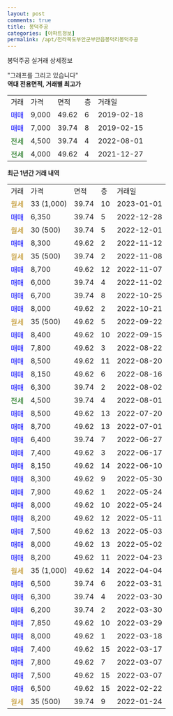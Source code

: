 ```yaml
---
layout: post
comments: true
title: 봉덕주공
categories: [아파트정보]
permalink: /apt/전라북도부안군부안읍봉덕리봉덕주공
---
```


봉덕주공 실거래 상세정보

<script type="text/javascript">
  google.charts.load('current', {'packages':['line', 'corechart']});
  google.charts.setOnLoadCallback(drawChart);

  function drawChart() {
    var data = new google.visualization.DataTable();
    data.addColumn('date', '거래일');
    data.addColumn('number', "매매");
    data.addColumn('number', "전세");
    data.addColumn('number', "전매");

    data.addRows([[new Date(Date.parse("2023-01-01")), null, null, null], [new Date(Date.parse("2022-12-28")), 6350, null, null], [new Date(Date.parse("2022-12-01")), null, null, null], [new Date(Date.parse("2022-11-12")), 8300, null, null], [new Date(Date.parse("2022-11-08")), null, null, null], [new Date(Date.parse("2022-11-07")), 8700, null, null], [new Date(Date.parse("2022-11-02")), 6000, null, null], [new Date(Date.parse("2022-10-25")), 6700, null, null], [new Date(Date.parse("2022-10-21")), 8000, null, null], [new Date(Date.parse("2022-09-22")), null, null, null], [new Date(Date.parse("2022-09-15")), 8400, null, null], [new Date(Date.parse("2022-08-22")), 7800, null, null], [new Date(Date.parse("2022-08-20")), 8500, null, null], [new Date(Date.parse("2022-08-16")), 8150, null, null], [new Date(Date.parse("2022-08-02")), 6300, null, null], [new Date(Date.parse("2022-08-01")), null, 4500, null], [new Date(Date.parse("2022-07-20")), 8500, null, null], [new Date(Date.parse("2022-07-01")), 8700, null, null], [new Date(Date.parse("2022-06-27")), 6400, null, null], [new Date(Date.parse("2022-06-17")), 7400, null, null], [new Date(Date.parse("2022-06-10")), 8150, null, null], [new Date(Date.parse("2022-05-30")), 8300, null, null], [new Date(Date.parse("2022-05-24")), 7900, null, null], [new Date(Date.parse("2022-05-24")), 8000, null, null], [new Date(Date.parse("2022-05-11")), 8200, null, null], [new Date(Date.parse("2022-05-03")), 7500, null, null], [new Date(Date.parse("2022-05-02")), 8000, null, null], [new Date(Date.parse("2022-04-23")), 8200, null, null], [new Date(Date.parse("2022-04-04")), null, null, null], [new Date(Date.parse("2022-03-31")), 6500, null, null], [new Date(Date.parse("2022-03-30")), 6300, null, null], [new Date(Date.parse("2022-03-30")), 6200, null, null], [new Date(Date.parse("2022-03-29")), 7850, null, null], [new Date(Date.parse("2022-03-18")), 8000, null, null], [new Date(Date.parse("2022-03-17")), 7400, null, null], [new Date(Date.parse("2022-03-07")), 7800, null, null], [new Date(Date.parse("2022-03-07")), 7500, null, null], [new Date(Date.parse("2022-02-22")), 6500, null, null], [new Date(Date.parse("2022-01-24")), null, null, null]]);

    var options = {
      hAxis: {
        format: 'yyyy/MM/dd'
      },    
      lineWidth: 0,
      pointsVisible: true,    
      title: '최근 1년간 유형별 실거래가 분포',
      legend: { position: 'bottom' }
    };

    var formatter = new google.visualization.NumberFormat({pattern:'###,###'} );
    formatter.format(data, 1);
    formatter.format(data, 2);
    
    setTimeout(function() {
        var chart = new google.visualization.LineChart(document.getElementById('columnchart_material'));
        chart.draw(data, (options));
        document.getElementById('loading').style.display = 'none';
    }, 200);
  }
</script>


<div id="loading" style="z-index:20; display: block; margin-left: 0px">"그래프를 그리고 있습니다"</div>
<div id="columnchart_material" style="width: 95%; margin-left: 0px; display: block"></div>
<!-- contents start -->
<b>역대 전용면적, 거래별 최고가</b>
<table class="sortable">
    <tr>
      <td>거래</td>
      <td>가격</td>
      <td>면적</td>
      <td>층</td>
      <td>거래일</td>
    </tr>
        <tr>
          <td><a style="color: blue">매매</a></td>
          <td>9,000</td>
          <td>49.62</td>
          <td>6</td>
          <td>2019-02-18</td>
        </tr>            <tr>
          <td><a style="color: blue">매매</a></td>
          <td>7,000</td>
          <td>39.74</td>
          <td>8</td>
          <td>2019-02-15</td>
        </tr>        
        <tr>
              <td><a style="color: darkgreen">전세</a></td>
              <td>4,500</td>
              <td>39.74</td>
              <td>4</td>
              <td>2022-08-01</td>
            </tr>            <tr>
              <td><a style="color: darkgreen">전세</a></td>
              <td>4,000</td>
              <td>49.62</td>
              <td>4</td>
              <td>2021-12-27</td>
            </tr>        
    
</table>

<b>최근 1년간 거래 내역</b>

<table class="sortable">
    <tr>
      <td>거래</td>
      <td>가격</td>
      <td>면적</td>
      <td>층</td>
      <td>거래일</td>
    </tr>
    <tr>
      <td><a style="color: darkgoldenrod">월세</a></td>
      <td>33 (1,000)</td>
      <td>39.74</td>
      <td>10</td>
      <td>2023-01-01</td>
    </tr>          <tr>
      <td><a style="color: blue">매매</a></td>
      <td>6,350</td>
      <td>39.74</td>
      <td>5</td>
      <td>2022-12-28</td>
    </tr>          <tr>
      <td><a style="color: darkgoldenrod">월세</a></td>
      <td>30 (500)</td>
      <td>39.74</td>
      <td>5</td>
      <td>2022-12-01</td>
    </tr>          <tr>
      <td><a style="color: blue">매매</a></td>
      <td>8,300</td>
      <td>49.62</td>
      <td>2</td>
      <td>2022-11-12</td>
    </tr>          <tr>
      <td><a style="color: darkgoldenrod">월세</a></td>
      <td>35 (500)</td>
      <td>39.74</td>
      <td>2</td>
      <td>2022-11-08</td>
    </tr>          <tr>
      <td><a style="color: blue">매매</a></td>
      <td>8,700</td>
      <td>49.62</td>
      <td>12</td>
      <td>2022-11-07</td>
    </tr>          <tr>
      <td><a style="color: blue">매매</a></td>
      <td>6,000</td>
      <td>39.74</td>
      <td>4</td>
      <td>2022-11-02</td>
    </tr>          <tr>
      <td><a style="color: blue">매매</a></td>
      <td>6,700</td>
      <td>39.74</td>
      <td>8</td>
      <td>2022-10-25</td>
    </tr>          <tr>
      <td><a style="color: blue">매매</a></td>
      <td>8,000</td>
      <td>49.62</td>
      <td>2</td>
      <td>2022-10-21</td>
    </tr>          <tr>
      <td><a style="color: darkgoldenrod">월세</a></td>
      <td>35 (500)</td>
      <td>49.62</td>
      <td>5</td>
      <td>2022-09-22</td>
    </tr>          <tr>
      <td><a style="color: blue">매매</a></td>
      <td>8,400</td>
      <td>49.62</td>
      <td>10</td>
      <td>2022-09-15</td>
    </tr>          <tr>
      <td><a style="color: blue">매매</a></td>
      <td>7,800</td>
      <td>49.62</td>
      <td>3</td>
      <td>2022-08-22</td>
    </tr>          <tr>
      <td><a style="color: blue">매매</a></td>
      <td>8,500</td>
      <td>49.62</td>
      <td>11</td>
      <td>2022-08-20</td>
    </tr>          <tr>
      <td><a style="color: blue">매매</a></td>
      <td>8,150</td>
      <td>49.62</td>
      <td>6</td>
      <td>2022-08-16</td>
    </tr>          <tr>
      <td><a style="color: blue">매매</a></td>
      <td>6,300</td>
      <td>39.74</td>
      <td>2</td>
      <td>2022-08-02</td>
    </tr>          <tr>
      <td><a style="color: darkgreen">전세</a></td>
      <td>4,500</td>
      <td>39.74</td>
      <td>4</td>
      <td>2022-08-01</td>
    </tr>          <tr>
      <td><a style="color: blue">매매</a></td>
      <td>8,500</td>
      <td>49.62</td>
      <td>13</td>
      <td>2022-07-20</td>
    </tr>          <tr>
      <td><a style="color: blue">매매</a></td>
      <td>8,700</td>
      <td>49.62</td>
      <td>13</td>
      <td>2022-07-01</td>
    </tr>          <tr>
      <td><a style="color: blue">매매</a></td>
      <td>6,400</td>
      <td>39.74</td>
      <td>7</td>
      <td>2022-06-27</td>
    </tr>          <tr>
      <td><a style="color: blue">매매</a></td>
      <td>7,400</td>
      <td>49.62</td>
      <td>3</td>
      <td>2022-06-17</td>
    </tr>          <tr>
      <td><a style="color: blue">매매</a></td>
      <td>8,150</td>
      <td>49.62</td>
      <td>14</td>
      <td>2022-06-10</td>
    </tr>          <tr>
      <td><a style="color: blue">매매</a></td>
      <td>8,300</td>
      <td>49.62</td>
      <td>9</td>
      <td>2022-05-30</td>
    </tr>          <tr>
      <td><a style="color: blue">매매</a></td>
      <td>7,900</td>
      <td>49.62</td>
      <td>1</td>
      <td>2022-05-24</td>
    </tr>          <tr>
      <td><a style="color: blue">매매</a></td>
      <td>8,000</td>
      <td>49.62</td>
      <td>10</td>
      <td>2022-05-24</td>
    </tr>          <tr>
      <td><a style="color: blue">매매</a></td>
      <td>8,200</td>
      <td>49.62</td>
      <td>12</td>
      <td>2022-05-11</td>
    </tr>          <tr>
      <td><a style="color: blue">매매</a></td>
      <td>7,500</td>
      <td>49.62</td>
      <td>13</td>
      <td>2022-05-03</td>
    </tr>          <tr>
      <td><a style="color: blue">매매</a></td>
      <td>8,000</td>
      <td>49.62</td>
      <td>13</td>
      <td>2022-05-02</td>
    </tr>          <tr>
      <td><a style="color: blue">매매</a></td>
      <td>8,200</td>
      <td>49.62</td>
      <td>11</td>
      <td>2022-04-23</td>
    </tr>          <tr>
      <td><a style="color: darkgoldenrod">월세</a></td>
      <td>35 (1,000)</td>
      <td>49.62</td>
      <td>14</td>
      <td>2022-04-04</td>
    </tr>          <tr>
      <td><a style="color: blue">매매</a></td>
      <td>6,500</td>
      <td>39.74</td>
      <td>6</td>
      <td>2022-03-31</td>
    </tr>          <tr>
      <td><a style="color: blue">매매</a></td>
      <td>6,300</td>
      <td>39.74</td>
      <td>4</td>
      <td>2022-03-30</td>
    </tr>          <tr>
      <td><a style="color: blue">매매</a></td>
      <td>6,200</td>
      <td>39.74</td>
      <td>2</td>
      <td>2022-03-30</td>
    </tr>          <tr>
      <td><a style="color: blue">매매</a></td>
      <td>7,850</td>
      <td>49.62</td>
      <td>10</td>
      <td>2022-03-29</td>
    </tr>          <tr>
      <td><a style="color: blue">매매</a></td>
      <td>8,000</td>
      <td>49.62</td>
      <td>1</td>
      <td>2022-03-18</td>
    </tr>          <tr>
      <td><a style="color: blue">매매</a></td>
      <td>7,400</td>
      <td>49.62</td>
      <td>15</td>
      <td>2022-03-17</td>
    </tr>          <tr>
      <td><a style="color: blue">매매</a></td>
      <td>7,800</td>
      <td>49.62</td>
      <td>7</td>
      <td>2022-03-07</td>
    </tr>          <tr>
      <td><a style="color: blue">매매</a></td>
      <td>7,500</td>
      <td>49.62</td>
      <td>15</td>
      <td>2022-03-07</td>
    </tr>          <tr>
      <td><a style="color: blue">매매</a></td>
      <td>6,500</td>
      <td>49.62</td>
      <td>15</td>
      <td>2022-02-22</td>
    </tr>          <tr>
      <td><a style="color: darkgoldenrod">월세</a></td>
      <td>35 (500)</td>
      <td>39.74</td>
      <td>9</td>
      <td>2022-01-24</td>
    </tr>      </table>
<!-- contents end -->    

